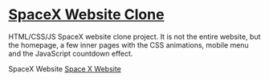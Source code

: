# <a href="https://pushpakrai1607.github.io/space-x-website/"> SpaceX Website Clone </a>

HTML/CSS/JS SpaceX website clone project. It is not the entire website, but the homepage, a few inner pages with the CSS animations, mobile menu and the JavaScript countdown effect.

SpaceX Website
<a href="https://images.unsplash.com/photo-1517976547714-720226b864c1?ixlib=rb-4.0.3&ixid=MnwxMjA3fDB8MHxwaG90by1wYWdlfHx8fGVufDB8fHx8&auto=format&fit=crop&w=1170&q=80"> Space X Website </a>

